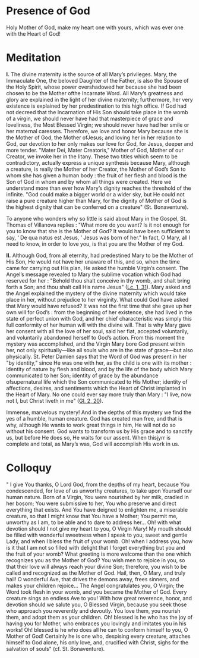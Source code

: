 # Presence of God

Holy Mother of God, make my heart one with yours, which was ever one with the Heart of God!

# Meditation

**I.** The divine maternity is the source of all Mary’s privileges. Mary, the Immaculate One, the beloved Daughter of the Father, is also the Spouse of the Holy Spirit, whose power overshadowed her because she had been chosen to be the Mother ofthe Incarnate Word. All Mary’s greatness and glory are explained in the light of her divine maternity; furthermore, her very existence is explained by her predestination to this high office. If God had not decreed that the Incarnation of His Son should take place in the womb of a virgin, we should never have had that masterpiece of grace and loveliness, the Most Blessed Virgin; we should never have had her smile or her maternal caresses. Therefore, we love and honor Mary because she is the Mother of God, the Mother ofJesus; and loving her in her relation to God, our devotion to her only makes our love for God, for Jesus, deeper and more tender. "Mater Dei, Mater Creatoris," Mother of God, Mother of our Creator, we invoke her in the litany. These two titles which seem to be contradictory, actually express a unique synthesis because Mary, although a creature, is really the Mother of her Creator, the Mother of God’s Son to whom she has given a human body : the fruit of her flesh and blood is the Son of God in whom and by whom all things were created. Here we understand more than ever how Mary’s dignity reaches the threshold of the infinite. "God could make a bigger world or a wider sky, but He could not raise a pure creature higher than Mary, for the dignity of Mother of God is the highest dignity that can be conferred on a creature" (St. Bonaventure).

To anyone who wonders why so little is said about Mary in the Gospel, St. Thomas of Villanova replies : "What more do you want? Is it not enough for you to know that she is the Mother of God? It would have been sufficient to say, ‘ De qua natus est Jesus, ’ Jesus was born of her." In fact, O Mary, all I need to know, in order to love you, is that you are the Mother of my God.

**II.** Although God, from all eternity, had predestined Mary to be the Mother of His Son, He would not have her unaware of this, and so, when the time came for carrying out His plan, He asked the humble Virgin’s consent. The Angel’s message revealed to Mary the sublime vocation which God had reserved for her : "Behold thou shalt conceive in thy womb, and shalt bring forth a Son; and thou shalt call His name Jesus" ([Lc. 1, 31](https://vulgata.online/bible/Lc.1?ed=DR2&vfn=DR2.Lc.1.31:vs)). Mary asked and the Angel explained the mystery of the divine maternity which would take place in her, without prejudice to her virginity. What could God have asked that Mary would have refused? It was not the first time that she gave up her own will for God’s : from the beginning of her existence, she had lived in the state of perfect union with God, and her chief characteristic was simply this full conformity of her human will with the divine will. That is why Mary gave her consent with all the love of her soul, said her fiat, accepted voluntarily, and voluntarily abandoned herself to God’s action. From this moment the mystery was accomplished, and the Virgin Mary bore God present within her, not only spiritually—like all souls who are in the state of grace—but also physically. St. Peter Damien says that the Word of God was present in her "by identity," since He was one with her, as the child is one with its mother : identity of nature by flesh and blood, and by the life of the body which Mary communicated to her Son; identity of grace by the abundance ofsupernatural life which the Son communicated to His Mother; identity of affections, desires, and sentiments which the Heart of Christ implanted in the Heart of Mary. No one could ever say more truly than Mary : "I live, now not I, but Christ liveth in me" ([Gl. 2, 20](https://vulgata.online/bible/Gl.2?ed=DR2&vfn=DR2.Gl.2.20:vs)).

Immense, marvelous mystery! And in the depths of this mystery we find the yes of a humble, human creature. God has created man free, and that is why, although He wants to work great things in him, He will not do so without his consent. God wants to transform us by His grace and to sanctify us, but before He does so, He waits for our assent. When thisjyrr is complete and total, as Mary’s was, God will accomplish His work in us.

# Colloquy

" I give You thanks, O Lord God, from the depths of my heart, because You condescended, for love of us unworthy creatures, to take upon Yourself our human nature. Born of a Virgin, You were nourished by her milk, cradled in her bosom; You were submissive to her, You who preserve and direct everything that exists. And You have deigned to enlighten me, a miserable creature, so that I might know that You have a Mother; You permit me, unworthy as I am, to be able and to dare to address her... Oh! with what devotion should I not give my heart to you, O Virgin Mary! My mouth should be filled with wonderful sweetness when I speak to you, sweet and gentle Lady, and when I bless the fruit of your womb. Oh! when I address you, how is it that I am not so filled with delight that I forget everything but you and the fruit of your womb? What greeting is more welcome than the one which recognizes you as the Mother of God? You wish men to rejoice in you, so that their love will always reach your divine Son; therefore, you wish to be called and recognized as the Mother of God. Hail, then, O Mary, and truly hail! O wonderful Ave, that drives the demons away, frees sinners, and makes your children rejoice... The Angel congratulates you, O Virgin; the Word took flesh in your womb, and you became the Mother of God. Every creature sings an endless Ave to you! With how great reverence, honor, and devotion should we salute you, O Blessed Virgin, because you seek those who approach you reverently and devoutly. You love them, you nourish them, and adopt them as your children. Oh! blessed is he who has the joy of having you for Mother, who embraces you lovingly and imitates you in his works! Oh! blessed is he who does all he can to conform himself to you, O Mother of God! Certainly he is one who, despising every creature, attaches himself to God alone, his only love, and, crucified with Christ, sighs for the salvation of souls" (cf. St. Bonaventure).

